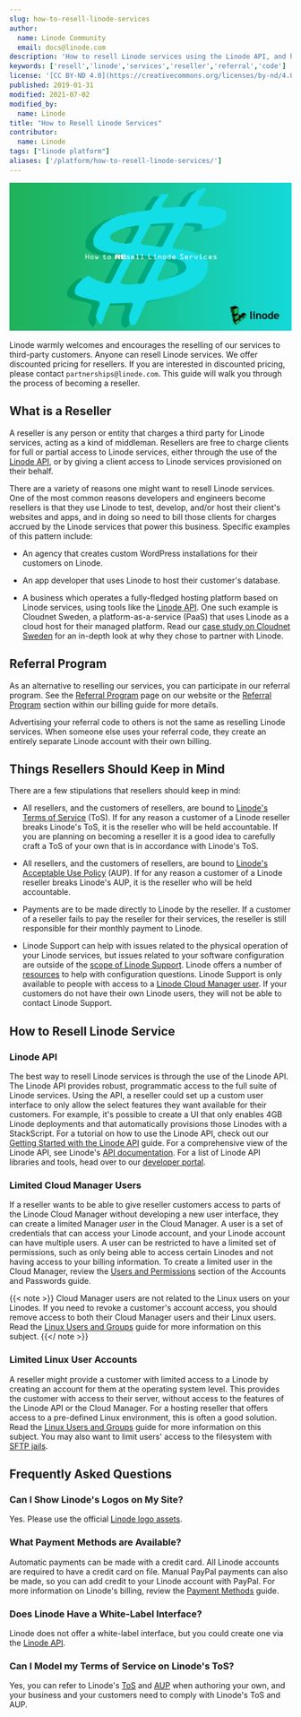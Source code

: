```yaml
---
slug: how-to-resell-linode-services
author:
  name: Linode Community
  email: docs@linode.com
description: 'How to resell Linode services using the Linode API, and how to get started with the Linode referral program.'
keywords: ['resell','linode','services','reseller','referral','code']
license: '[CC BY-ND 4.0](https://creativecommons.org/licenses/by-nd/4.0)'
published: 2019-01-31
modified: 2021-07-02
modified_by:
  name: Linode
title: "How to Resell Linode Services"
contributor:
  name: Linode
tags: ["linode platform"]
aliases: ['/platform/how-to-resell-linode-services/']
---
```


![How to Resell Linode Services](how-to-resell-linode-services.png "How to Resell Linode Services")

Linode warmly welcomes and encourages the reselling of our services to third-party customers. Anyone can resell Linode services. We offer discounted pricing for resellers. If you are interested in discounted pricing, please contact `partnerships@linode.com`. This guide will walk you through the process of becoming a reseller.

## What is a Reseller

A reseller is any person or entity that charges a third party for Linode services, acting as a kind of middleman. Resellers are free to charge clients for full or partial access to Linode services, either through the use of the [Linode API](#linode-api), or by giving a client access to Linode services provisioned on their behalf.

There are a variety of reasons one might want to resell Linode services. One of the most common reasons developers and engineers become resellers is that they use Linode to test, develop, and/or host their client's websites and apps, and in doing so need to bill those clients for charges accrued by the Linode services that power this business. Specific examples of this pattern include:

-   An agency that creates custom WordPress installations for their customers on Linode.

-   An app developer that uses Linode to host their customer's database.

-   A business which operates a fully-fledged hosting platform based on Linode services, using tools like the [Linode API](#linode-api). One such example is Cloudnet Sweden, a platform-as-a-service (PaaS) that uses Linode as a cloud host for their managed platform. Read our [case study on Cloudnet Sweden](https://www.linode.com/case-studies/cloudnet) for an in-depth look at why they chose to partner with Linode.

## Referral Program

As an alternative to reselling our services, you can participate in our referral program. See the [Referral Program](https://www.linode.com/referral-program/) page on our website or the [Referral Program](/docs/products/platform/billing/guides/referral-program/) section within our billing guide for more details.

Advertising your referral code to others is not the same as reselling Linode services. When someone else uses your referral code, they create an entirely separate Linode account with their own billing.

## Things Resellers Should Keep in Mind

There are a few stipulations that resellers should keep in mind:

- All resellers, and the customers of resellers, are bound to [Linode's Terms of Service](https://www.linode.com/tos) (ToS). If for any reason a customer of a Linode reseller breaks Linode's ToS, it is the reseller who will be held accountable. If you are planning on becoming a reseller it is a good idea to carefully craft a ToS of your own that is in accordance with Linode's ToS.

- All resellers, and the customers of resellers, are bound to [Linode's Acceptable Use Policy](https://www.linode.com/aup) (AUP). If for any reason a customer of a Linode reseller breaks Linode's AUP, it is the reseller who will be held accountable.

- Payments are to be made directly to Linode by the reseller. If a customer of a reseller fails to pay the reseller for their services, the reseller is still responsible for their monthly payment to Linode.

- Linode Support can help with issues related to the physical operation of your Linode services, but issues related to your software configuration are outside of the [scope of Linode Support](/docs/guides/support/#scope-of-support). Linode offers a number of [resources](/docs/guides/support/#resources) to help with configuration questions. Linode Support is only available to people with access to a [Linode Cloud Manager user](#limited-cloud-manager-user). If your customers do not have their own Linode users, they will not be able to contact Linode Support.

## How to Resell Linode Service

### Linode API

The best way to resell Linode services is through the use of the Linode API. The Linode API provides robust, programmatic access to the full suite of Linode services. Using the API, a reseller could set up a custom user interface to only allow the select features they want available for their customers. For example, it's possible to create a UI that only enables 4GB Linode deployments and that automatically provisions those Linodes with a StackScript. For a tutorial on how to use the Linode API, check out our [Getting Started with the Linode API](/docs/guides/getting-started-with-the-linode-api/) guide. For a comprehensive view of the Linode API, see Linode's [API documentation](https://developers.linode.com/api/v4). For a list of Linode API libraries and tools, head over to our [developer portal](https://developers.linode.com/libraries-tools/).

### Limited Cloud Manager Users

If a reseller wants to be able to give reseller customers access to parts of the Linode Cloud Manager without developing a new user interface, they can create a limited Manager *user* in the Cloud Manager. A user is a set of credentials that can access your Linode account, and your Linode account can have multiple users. A user can be restricted to have a limited set of permissions, such as only being able to access certain Linodes and not having access to your billing information. To create a limited user in the Cloud Manager, review the [Users and Permissions](/docs/products/platform/accounts/guides/manage-users/#users-and-permissions) section of the Accounts and Passwords guide.

{{< note >}}
Cloud Manager users are not related to the Linux users on your Linodes. If you need to revoke a customer's account access, you should remove access to both their Cloud Manager users and their Linux users. Read the [Linux Users and Groups](/docs/guides/linux-users-and-groups/) guide for more information on this subject.
{{</ note >}}

### Limited Linux User Accounts

A reseller might provide a customer with limited access to a Linode by creating an account for them at the operating system level. This provides the customer with access to their server, without access to the features of the Linode API or the Cloud Manager. For a hosting reseller that offers access to a pre-defined Linux environment, this is often a good solution. Read the [Linux Users and Groups](/docs/guides/linux-users-and-groups/) guide for more information on this subject. You may also want to limit users' access to the filesystem with [SFTP jails](/docs/guides/limiting-access-with-sftp-jails-on-debian-and-ubuntu/).

## Frequently Asked Questions

### Can I Show Linode's Logos on My Site?

Yes. Please use the official [Linode logo assets](https://www.linode.com/logos).

### What Payment Methods are Available?

Automatic payments can be made with a credit card. All Linode accounts are required to have a credit card on file. Manual PayPal payments can also be made, so you can add credit to your Linode account with PayPal. For more information on Linode's billing, review the [Payment Methods](/docs/products/platform/billing/guides/payment-methods/) guide.

### Does Linode Have a White-Label Interface?

Linode does not offer a white-label interface, but you could create one via the [Linode API](https://developers.linode.com).

### Can I Model my Terms of Service on Linode's ToS?

Yes, you can refer to Linode's [ToS](https://www.linode.com/tos) and [AUP](https://www.linode.com/aup) when authoring your own, and your business and your customers need to comply with Linode's ToS and AUP.
